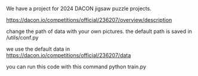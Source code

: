 We have a project for 2024 DACON jigsaw puzzle projects.

https://dacon.io/competitions/official/236207/overview/description

change the path of data with your own pictures.
the default path is saved in /utils/conf.py

we use the default data in https://dacon.io/competitions/official/236207/data

you can run this code with this command
python train.py